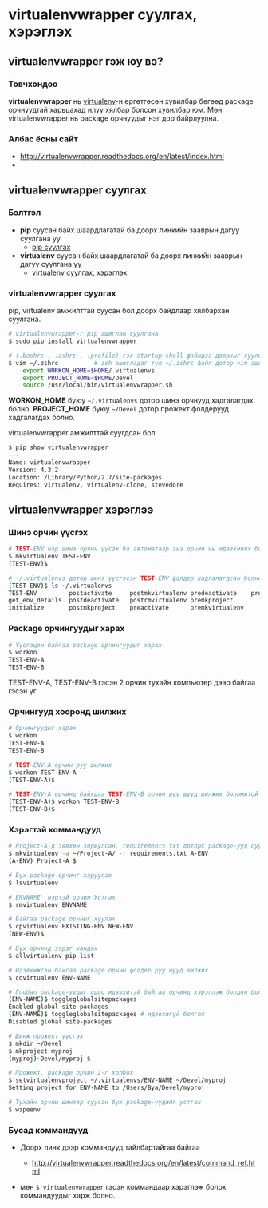 # virtualenvwrapper суулгах, хэрэглэх

## virtualenvwrapper гэж юу вэ?

### Товчхондоо

**virtualenvwrapper** нь [virtualenv](https://github.com/byam/it-articles/blob/master/virtualenv-install.md)-н өргөтгөсөн хувилбар бөгөөд package орчнуудтай харьцахад илүү хялбар болсон хувилбар юм. Мөн virtualenvwrapper нь package орчнуудыг нэг дор байрлуулна.

### Албас ёсны сайт

* http://virtualenvwrapper.readthedocs.org/en/latest/index.html
* 
## virtualenvwrapper суулгах

### Бэлтгэл

* **pip** суусан байх шаардлагатай ба доорх линкийн зааврын дагуу суулгана уу
	* [pip суулгах](https://github.com/byam/it-articles/blob/master/pip-install.md)
* **virtualenv** суусан байх шаардлагатай ба доорх линкийн зааврын дагуу суулгана уу
	* [virtualenv суулгах, хэрэглэх](https://github.com/byam/it-articles/blob/master/virtualenv-install.md)


### virtualenvwrapper суулгах
pip, virtualenv амжилттай суусан бол доорх байдлаар хялбархан суулгана.

```sh
# virtualenvwrapper-г pip ашиглан суулгана
$ sudo pip install virtualenvwrapper

# (.bashrc , .zshrc , .profile) гэх startup shell файлдаа доорхыг хуулж нэмж бичнэ
$ vim ~/.zshrc			# zsh ашигладаг тул ~/.zshrc файл дотор vim ашиглан бичэв
	export WORKON_HOME=$HOME/.virtualenvs
	export PROJECT_HOME=$HOME/Devel
	source /usr/local/bin/virtualenvwrapper.sh
```
**WORKON_HOME** буюу ``~/.virtualenvs`` дотор шинэ орчнууд хадгалагдах болно.
**PROJECT_HOME** буюу ``~/Devel`` дотор прожект фолдерууд хадгалагдах болно.



virtualenvwrapper амжилттай суугдсан бол

```sh
$ pip show virtualenvwrapper
---
Name: virtualenvwrapper
Version: 4.3.2
Location: /Library/Python/2.7/site-packages
Requires: virtualenv, virtualenv-clone, stevedore
```


## virtualenvwrapper хэрэглээ

### Шинэ орчин үүсгэх

```sh
# TEST-ENV нэр шинэ орчин үүсэх ба автоматаар энэ орчин нь идэвхижих болно.
$ mkvirtualenv TEST-ENV
(TEST-ENV)$

# ~/.virtualenvs дотор шинэ үүсгэсэн TEST-ENV фолдер хадгалагдсан болно
(TEST-ENV)$ ls ~/.virtualenvs
TEST-ENV         postactivate     postmkvirtualenv predeactivate    prermvirtualenv
get_env_details  postdeactivate   postrmvirtualenv premkproject
initialize       postmkproject    preactivate      premkvirtualenv

```

### Package орчингуудыг харах

```sh
# Үүсгэцэн байгаа package орчингуудыг харах
$ workon
TEST-ENV-A
TEST-ENV-B
```
TEST-ENV-A, TEST-ENV-B гэсэн 2 орчин тухайн компьютер дээр байгаа гэсэн үг.

### Орчингууд хооронд шилжих

```sh
# Орчингуудыг харах
$ workon
TEST-ENV-A
TEST-ENV-B

# TEST-ENV-A орчин руу шилжих
$ workon TEST-ENV-A
(TEST-ENV-A)$

# TEST-ENV-A орчинд байхдаа TEST-ENV-B орчин руу шууд шилжих боломжтой
(TEST-ENV-A)$ workon TEST-ENV-B
(TEST-ENV-B)$

```

### Хэрэгтэй коммандууд

```sh
# Project-A-д зөвхөн зориулсан, requirements.txt доторх package-ууд суугдсан A-ENV нэртэй орчин үүсгэх
$ mkvirtualenv -a ~/Project-A/ -r requirements.txt A-ENV
(A-ENV) Project-A $

# Бүх package орчинг харуулах
$ lsvirtualenv

# ENVNAME  нэртэй орчин Устгах
$ rmvirtualenv ENVNAME

# Байгаа package орчныг хуулах
$ cpvirtualenv EXISTING-ENV NEW-ENV
(NEW-ENV)$

# Бүх орчинд зэрэг хандах
$ allvirtualenv pip list

# Идэвхижсэн байгаа package орчны фолдер руу шууд шилжих
$ cdvirtualenv ENV-NAME

# Глобал package-уудыг одоо идэвхитэй байгаа орчинд хэрэглэж болдон болгох
(ENV-NAME)$ toggleglobalsitepackages
Enabled global site-packages
(ENV-NAME)$ toggleglobalsitepackages # идэвхигүй болгох
Disabled global site-packages

# Шинж прожект үүсгэх
$ mkdir ~/Devel
$ mkproject myproj
(myproj)~Devel/myproj $

# Прожект, package орчин 2-г холбох
$ setvirtualenvproject ~/.virtualenvs/ENV-NAME ~/Devel/myproj
Setting project for ENV-NAME to /Users/Bya/Devel/myproj

# Тухайн орчны шинээр суусан бүх package-үүдийг устгах
$ wipeenv

```

### Бусад коммандууд

* Доорх линк дээр коммандууд тайлбартайгаа байгаа
	* http://virtualenvwrapper.readthedocs.org/en/latest/command_ref.html

* мөн ``$ virtualenvwrapper`` гэсэн коммандаар хэрэглэж болох коммандуудыг харж болно.
